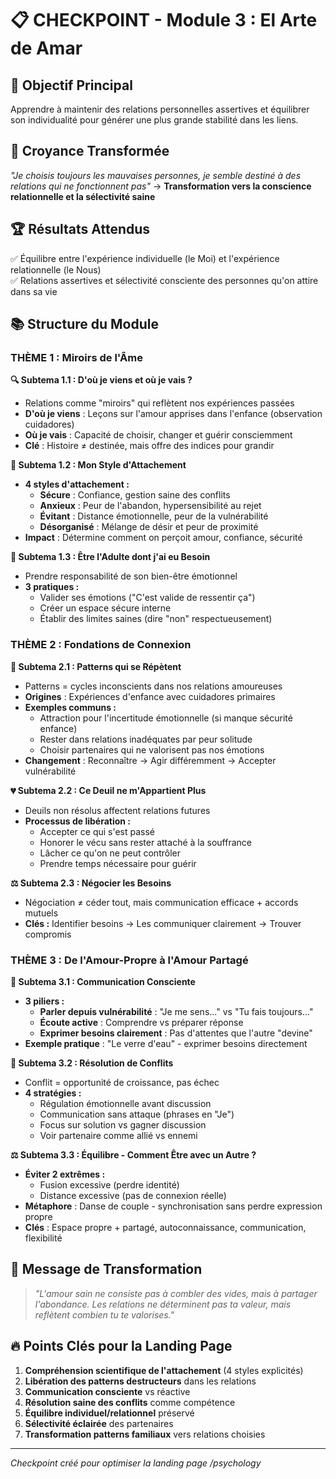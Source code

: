 # 📋 CHECKPOINT - Module 3 : El Arte de Amar

## 🎯 **Objectif Principal**
Apprendre à maintenir des relations personnelles assertives et équilibrer son individualité pour générer une plus grande stabilité dans les liens.

## 🔑 **Croyance Transformée**
*"Je choisis toujours les mauvaises personnes, je semble destiné à des relations qui ne fonctionnent pas"* → **Transformation vers la conscience relationnelle et la sélectivité saine**

## 🏆 **Résultats Attendus**
✅ Équilibre entre l'expérience individuelle (le Moi) et l'expérience relationnelle (le Nous)  
✅ Relations assertives et sélectivité consciente des personnes qu'on attire dans sa vie  

## 📚 **Structure du Module**

### **THÈME 1 : Miroirs de l'Âme**
**🔍 Subtema 1.1 : D'où je viens et où je vais ?**
- Relations comme "miroirs" qui reflètent nos expériences passées
- **D'où je viens** : Leçons sur l'amour apprises dans l'enfance (observation cuidadores)
- **Où je vais** : Capacité de choisir, changer et guérir consciemment
- **Clé** : Histoire ≠ destinée, mais offre des indices pour grandir

**💝 Subtema 1.2 : Mon Style d'Attachement**
- **4 styles d'attachement :**
  - **Sécure** : Confiance, gestion saine des conflits
  - **Anxieux** : Peur de l'abandon, hypersensibilité au rejet
  - **Évitant** : Distance émotionnelle, peur de la vulnérabilité
  - **Désorganisé** : Mélange de désir et peur de proximité
- **Impact** : Détermine comment on perçoit amour, confiance, sécurité

**🌱 Subtema 1.3 : Être l'Adulte dont j'ai eu Besoin**
- Prendre responsabilité de son bien-être émotionnel
- **3 pratiques :**
  - Valider ses émotions ("C'est valide de ressentir ça")
  - Créer un espace sécure interne
  - Établir des limites saines (dire "non" respectueusement)

### **THÈME 2 : Fondations de Connexion**
**🔄 Subtema 2.1 : Patterns qui se Répètent**
- Patterns = cycles inconscients dans nos relations amoureuses
- **Origines** : Expériences d'enfance avec cuidadores primaires
- **Exemples communs :**
  - Attraction pour l'incertitude émotionnelle (si manque sécurité enfance)
  - Rester dans relations inadéquates par peur solitude
  - Choisir partenaires qui ne valorisent pas nos émotions
- **Changement** : Reconnaître → Agir différemment → Accepter vulnérabilité

**💔 Subtema 2.2 : Ce Deuil ne m'Appartient Plus**
- Deuils non résolus affectent relations futures
- **Processus de libération :**
  - Accepter ce qui s'est passé
  - Honorer le vécu sans rester attaché à la souffrance
  - Lâcher ce qu'on ne peut contrôler
  - Prendre temps nécessaire pour guérir

**⚖️ Subtema 2.3 : Négocier les Besoins**
- Négociation ≠ céder tout, mais communication efficace + accords mutuels
- **Clés :** Identifier besoins → Les communiquer clairement → Trouver compromis

### **THÈME 3 : De l'Amour-Propre à l'Amour Partagé**
**💬 Subtema 3.1 : Communication Consciente**
- **3 piliers :**
  - **Parler depuis vulnérabilité** : "Je me sens..." vs "Tu fais toujours..."
  - **Écoute active** : Comprendre vs préparer réponse
  - **Exprimer besoins clairement** : Pas d'attentes que l'autre "devine"
- **Exemple pratique** : "Le verre d'eau" - exprimer besoins directement

**🤝 Subtema 3.2 : Résolution de Conflits**
- Conflit = opportunité de croissance, pas échec
- **4 stratégies :**
  - Régulation émotionnelle avant discussion
  - Communication sans attaque (phrases en "Je")
  - Focus sur solution vs gagner discussion
  - Voir partenaire comme allié vs ennemi

**⚖️ Subtema 3.3 : Équilibre - Comment Être avec un Autre ?**
- **Éviter 2 extrêmes :**
  - Fusion excessive (perdre identité)
  - Distance excessive (pas de connexion réelle)
- **Métaphore** : Danse de couple - synchronisation sans perdre expression propre
- **Clés** : Espace propre + partagé, autoconnaissance, communication, flexibilité

## 🏁 **Message de Transformation**
> *"L'amour sain ne consiste pas à combler des vides, mais à partager l'abondance. Les relations ne déterminent pas ta valeur, mais reflètent combien tu te valorises."*

## 🔥 **Points Clés pour la Landing Page**
1. **Compréhension scientifique de l'attachement** (4 styles explicités)
2. **Libération des patterns destructeurs** dans les relations
3. **Communication consciente** vs réactive
4. **Résolution saine des conflits** comme compétence
5. **Équilibre individuel/relationnel** préservé
6. **Sélectivité éclairée** des partenaires
7. **Transformation patterns familiaux** vers relations choisies

---
*Checkpoint créé pour optimiser la landing page /psychology* 